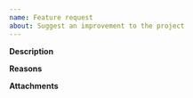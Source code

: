 ```yaml
---
name: Feature request
about: Suggest an improvement to the project
---
```


<!-- Thank you for your contribution. Before you submit the issue:
1. Search open and closed issues for duplicates.
2. Read the contributing guidelines: https://github.com/SAP/luigi/blob/master/CONTRIBUTING.md
-->

**Description**

<!-- Provide a clear and concise description of the feature. -->

**Reasons**

<!-- Explain why we should add this feature. Provide use cases to illustrate its benefits. -->

**Attachments**

<!-- Attach any files, links, code samples, or screenshots that will convince us to your idea. -->
